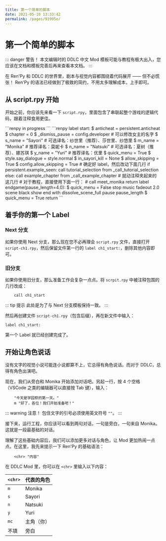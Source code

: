 ```yaml
---
title: 第一个简单的脚本
date: 2021-05-10 13:33:42
permalink: /pages/91995e/
---
```


# 第一个简单的脚本

::: danger 警告！
本文编辑时的 DDLC 中文 Mod 模板可能与教程有极大出入，您应该在文档和模板完善后再来查看本文档。
:::

在 Ren'Py 和 DDLC 的世界里，剧本与视觉内容都围绕着代码展开 —— 但不必慌张！ Ren'Py 的语法已经做到了极致的简约，不用太多理解成本，上手即可。

## 从 script.rpy 开始
开始之前，你应该先来看一下 `script.rpy`，里面包含了串联起整个游戏的逻辑代码，跟着注释食用更佳。

<code-group>
  <code-block title="Next 分支（待补充）" active>
  ```renpy
  in progress
  ```
  </code-block>

  <code-block title="旧分支">
  ```renpy
  label start:
      $ anticheat = persistent.anticheat
      $ chapter = 0
      $ _dismiss_pause = config.developer
      # 可以修改女主的名字
      $ s_name = "Sayori" # 可选译名：纱世里（推荐）、莎世里、纱悠里
      $ m_name = "Monika" # 推荐译名：莫妮卡
      $ n_name = "Natsuki" # 可选译名：夏树（推荐）、娜苏琪
      $ y_name = "Yuri" # 推荐译名：优里
      $ quick_menu = True
      $ style.say_dialogue = style.normal
      $ in_sayori_kill = None
      $ allow_skipping = True
      $ config.allow_skipping = True
      # 确定好 label，然后改动下面几行
      if persistent.example_seen:
          call tutorial_selection from _call_tutorial_selection
      else:
          call example_chapter from _call_example_chapter
      # 就动注释夹起来的这几行
      # 对于教程，直接使用下面一行：
      # call meet_monika
      return
  label endgame(pause_length=4.0):
      $ quick_menu = False
      stop music fadeout 2.0
      scene black
      show end
      with dissolve_scene_full
      pause pause_length
      $ quick_menu = True
      return
  ```
  </code-block>
</code-group>

## 着手你的第一个 Label

### Next 分支

如果你使用 Next 分支，那么现在您不必再理会 `script.rpy` 文件，直接打开 `script-ch1.rpy`，然后保留文件第一行的 `label ch1_start:`，删除其他内容即可。

### 旧分支
如果你使用旧分支，那么准备工作会复杂一点点。将 `scrpit.rpy` 中被注释包围的几行改成：

```renpy
    call ch1_start
```

::: tip 提示
此处是为了与 Next 分支模板保持一致。
:::

然后再创建文件 `script-ch1.rpy`（包含后缀），再在新文件中输入：

```renpy
label ch1_start:
```

第一个 Label 就已经创建完成了。

## 开始让角色说话

没有文字的视觉小说可能连小说都算不上，它总得有角色说话。而对于 DDLC，总得有角色出演吧。

现在，我们从旁白和 Monika 开始添加对话吧。另起一行，按 4 个空格（VSCode 之类的编辑器可以直接按 Tab 键），输入：

```renpy
    "今天是学园祭的第一天。"
    m "好了，各位！我们开始准备吧！"
```

::: warning 注意！
包住文字的引号必须使用英文符号 `""`。
:::

接下来，运行工程，你应该可以看到两句对话，一句是旁白，一句来自 Monika。这就是一段最基础的对话。

理解了这些基础内容后，我们可以添加更多对话与角色，让 Mod 更加热闹一点点。在这里，我先来提示一下 Ren'Py 的基础语法：

```renpy
    <chr> "内容"
```

在 DDLC Mod 里，你可以在 `<chr>` 里输入以下内容：

| `<chr>` | 代表的角色 |
|-|-|
|`m`  |Monika |
|`s`  |Sayori  |
|`n`  |Natsuki  |
|`y`  |Yuri  |
|`mc` |主角（你）  |
|不填  |旁白  |